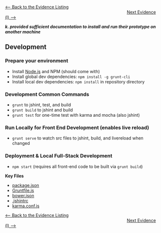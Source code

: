 [<-- Back to the Evidence Listing](https://github.com/itgfirm/safe-food/edit/master/Evidence)  &nbsp;&nbsp;&nbsp;&nbsp;&nbsp;&nbsp;&nbsp;&nbsp;&nbsp;&nbsp;&nbsp;&nbsp;&nbsp;&nbsp;&nbsp;&nbsp;&nbsp;&nbsp;&nbsp;&nbsp;&nbsp;&nbsp;&nbsp;&nbsp;&nbsp;&nbsp;&nbsp;&nbsp;&nbsp;&nbsp;&nbsp;&nbsp;&nbsp;&nbsp;&nbsp;&nbsp;&nbsp;&nbsp;&nbsp;&nbsp;&nbsp;&nbsp;&nbsp;&nbsp;&nbsp;&nbsp;&nbsp;&nbsp;&nbsp;&nbsp;&nbsp;&nbsp;&nbsp;&nbsp;&nbsp;&nbsp;&nbsp;&nbsp;&nbsp;&nbsp;&nbsp;&nbsp;&nbsp;&nbsp;&nbsp;&nbsp;&nbsp;&nbsp;&nbsp;&nbsp;&nbsp;&nbsp;&nbsp;&nbsp;&nbsp;&nbsp;&nbsp;&nbsp;&nbsp;&nbsp;&nbsp;&nbsp;&nbsp;&nbsp;&nbsp;&nbsp;&nbsp;&nbsp;&nbsp;&nbsp;&nbsp;&nbsp;&nbsp;&nbsp;&nbsp;&nbsp;&nbsp;&nbsp;&nbsp;&nbsp;&nbsp;&nbsp;[Next Evidence (l) -->](https://github.com/itgfirm/safe-food/edit/master/Evidence/l)

***k. provided sufficient documentation to install and run their prototype on another machine***

## Development

### Prepare your environment
* Install [Node.js](http://nodejs.org/) and NPM (should come with)
* Install global dev dependencies: `npm install -g grunt-cli`
* Install local dev dependencies: `npm install` in repository directory

### Development Common Commands
* `grunt` to jshint, test, and build
* `grunt build` to jshint and build
* `grunt test` for one-time test with karma and mocha (also jshint)

### Run Locally for Front End Development (enables live reload)
* `grunt serve` to watch src files to jshint, build, and livereload when changed

### Deployment & Local Full-Stack Development 
* `npm start`  (requires all front-end code to be built via `grunt build`)


**Key Files**
- [package.json](https://github.com/itgfirm/safe-food/blob/master/package.json)
- [Gruntfile.js](https://github.com/itgfirm/safe-food/blob/master/Gruntfile.js)
- [bower.json](https://github.com/itgfirm/safe-food/blob/master/bower.json)
- [.jshintrc](https://github.com/itgfirm/safe-food/blob/master/.jshintrc)
- [karma.conf.js](https://github.com/itgfirm/safe-food/blob/master/client/test/karma.conf.js)

[<-- Back to the Evidence Listing](https://github.com/itgfirm/safe-food/edit/master/Evidence)  &nbsp;&nbsp;&nbsp;&nbsp;&nbsp;&nbsp;&nbsp;&nbsp;&nbsp;&nbsp;&nbsp;&nbsp;&nbsp;&nbsp;&nbsp;&nbsp;&nbsp;&nbsp;&nbsp;&nbsp;&nbsp;&nbsp;&nbsp;&nbsp;&nbsp;&nbsp;&nbsp;&nbsp;&nbsp;&nbsp;&nbsp;&nbsp;&nbsp;&nbsp;&nbsp;&nbsp;&nbsp;&nbsp;&nbsp;&nbsp;&nbsp;&nbsp;&nbsp;&nbsp;&nbsp;&nbsp;&nbsp;&nbsp;&nbsp;&nbsp;&nbsp;&nbsp;&nbsp;&nbsp;&nbsp;&nbsp;&nbsp;&nbsp;&nbsp;&nbsp;&nbsp;&nbsp;&nbsp;&nbsp;&nbsp;&nbsp;&nbsp;&nbsp;&nbsp;&nbsp;&nbsp;&nbsp;&nbsp;&nbsp;&nbsp;&nbsp;&nbsp;&nbsp;&nbsp;&nbsp;&nbsp;&nbsp;&nbsp;&nbsp;&nbsp;&nbsp;&nbsp;&nbsp;&nbsp;&nbsp;&nbsp;&nbsp;&nbsp;&nbsp;&nbsp;&nbsp;&nbsp;&nbsp;&nbsp;&nbsp;&nbsp;&nbsp;[Next Evidence (l) -->](https://github.com/itgfirm/safe-food/edit/master/Evidence/l)
